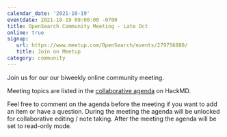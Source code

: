 ```yaml
---
calendar_date: '2021-10-19'
eventdate: 2021-10-19 09:00:00 -0700
title: OpenSearch Community Meeting - Late Oct
online: true
signup:
   url: https://www.meetup.com/OpenSearch/events/279756880/
   title: Join on Meetup
category: community
---
```


Join us for our our biweekly online community meeting. 

Meeting topics are listed in the [collaborative agenda](https://hackmd.io/hxcU8hxTQkuwg9-qz3Cu7w?both=) on HackMD. 

Feel free to comment on the agenda before the meeting if you want to add an item or have a question. 
During the meeting the agenda will be unlocked for collaborative editing / note taking. After the meeting the agenda will be set to read-only mode. 

      